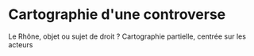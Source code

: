 # Cartographie d'une controverse

Le Rhône, objet ou sujet de droit ?
Cartographie partielle, centrée sur les acteurs
